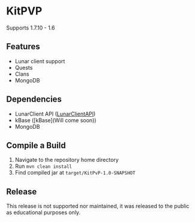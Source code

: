 # KitPVP
Supports 1.7.10 - 1.6

## Features
- Lunar client support
- Quests
- Clans
- MongoDB

## Dependencies
- LunarClient API ([LunarClientAPI](https://github.com/TewPingz/LunarClientAPI))
- kBase ([kBase](Will come soon))
- MongoDB

## Compile a Build
1. Navigate to the repository home directory
2. Run ``mvn clean install``
3. Find compiled jar at ``target/KitPvP-1.0-SNAPSHOT``

## Release
This release is not supported nor maintained, it was released to the public as educational purposes only.
 